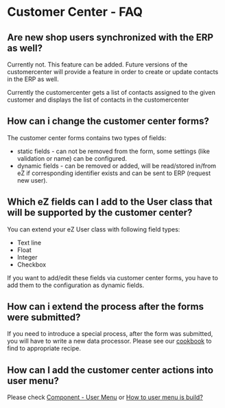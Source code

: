 # Customer Center - FAQ

## Are new shop users synchronized with the ERP as well?

Currently not. This feature can be added. Future versions of the customercenter will provide a feature in order to create or update contacts in the ERP as well.

Currently the customercenter gets a list of contacts assigned to the given customer and displays the list of contacts in the customercenter

## How can i change the customer center forms?

The customer center forms contains two types of fields:

- static fields - can not be removed from the form, some settings (like validation or name) can be configured.
- dynamic fields - can be removed or added, will be read/stored in/from eZ if corresponding identifier exists and can be sent to ERP (request new user).

## Which eZ fields can I add to the User class that will be supported by the customer center?

You can extend your eZ User class with following field types:

- Text line
- Float
- Integer
- Checkbox

If you want to add/edit these fields via customer center forms, you have to add them to the configuration as dynamic fields.

## How can i extend the process after the forms were submitted?

If you need to introduce a special process, after the form was submitted, you will have to write a new data processor. Please see our [cookbook](customer_center_cookbook.md) to find to appropriate recipe.

## How can I add the customer center actions into user menu?

Please check [Component - User Menu](../../cookbook/frontend_customizing/4_front_end_stack_in_details/4.2_customized_foundation_framework/4.2.2_components/component_user_menu.md) or [How to user menu is build?](../../developer_manual/customers/customers_faq.md)
